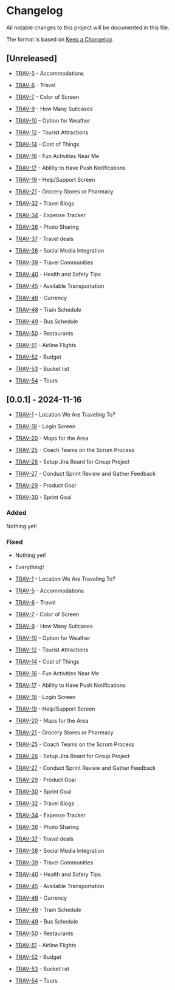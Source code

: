 # Changelog

All notable changes to this project will be documented in this file.

The format is based on [Keep a
Changelog](https://keepachangelog.com/en/1.0.0/).

## [Unreleased]

- [TRAV-5](https://ensign-team-r2m2oa1m.atlassian.net/browse/TRAV-5) - Accommodations

- [TRAV-6](https://ensign-team-r2m2oa1m.atlassian.net/browse/TRAV-6) - Travel

- [TRAV-7](https://ensign-team-r2m2oa1m.atlassian.net/browse/TRAV-7) - Color of Screen

- [TRAV-9](https://ensign-team-r2m2oa1m.atlassian.net/browse/TRAV-9) - How Many Suitcases

- [TRAV-10](https://ensign-team-r2m2oa1m.atlassian.net/browse/TRAV-10) - Option for Weather

- [TRAV-12](https://ensign-team-r2m2oa1m.atlassian.net/browse/TRAV-12) - Tourist Attractions

- [TRAV-14](https://ensign-team-r2m2oa1m.atlassian.net/browse/TRAV-14) - Cost of Things

- [TRAV-16](https://ensign-team-r2m2oa1m.atlassian.net/browse/TRAV-16) - Fun Activities Near Me

- [TRAV-17](https://ensign-team-r2m2oa1m.atlassian.net/browse/TRAV-17) - Ability to Have Push Notifications

- [TRAV-19](https://ensign-team-r2m2oa1m.atlassian.net/browse/TRAV-19) - Help/Support Screen

- [TRAV-21](https://ensign-team-r2m2oa1m.atlassian.net/browse/TRAV-21) - Grocery Stores or Pharmacy

- [TRAV-32](https://ensign-team-r2m2oa1m.atlassian.net/browse/TRAV-32) - Travel Blogs

- [TRAV-34](https://ensign-team-r2m2oa1m.atlassian.net/browse/TRAV-34) - Expense Tracker

- [TRAV-36](https://ensign-team-r2m2oa1m.atlassian.net/browse/TRAV-36) - Photo Sharing

- [TRAV-37](https://ensign-team-r2m2oa1m.atlassian.net/browse/TRAV-37) - Travel deals

- [TRAV-38](https://ensign-team-r2m2oa1m.atlassian.net/browse/TRAV-38) - Social Media Integration

- [TRAV-39](https://ensign-team-r2m2oa1m.atlassian.net/browse/TRAV-39) - Travel Communities

- [TRAV-40](https://ensign-team-r2m2oa1m.atlassian.net/browse/TRAV-40) - Health and Safety Tips

- [TRAV-45](https://ensign-team-r2m2oa1m.atlassian.net/browse/TRAV-45) - Available Transportation

- [TRAV-46](https://ensign-team-r2m2oa1m.atlassian.net/browse/TRAV-46) - Currency

- [TRAV-48](https://ensign-team-r2m2oa1m.atlassian.net/browse/TRAV-48) - Train Schedule

- [TRAV-49](https://ensign-team-r2m2oa1m.atlassian.net/browse/TRAV-49) - Bus Schedule

- [TRAV-50](https://ensign-team-r2m2oa1m.atlassian.net/browse/TRAV-50) - Restaurants

- [TRAV-51](https://ensign-team-r2m2oa1m.atlassian.net/browse/TRAV-51) - Airline Flights

- [TRAV-52](https://ensign-team-r2m2oa1m.atlassian.net/browse/TRAV-52) - Budget

- [TRAV-53](https://ensign-team-r2m2oa1m.atlassian.net/browse/TRAV-53) - Bucket list

- [TRAV-54](https://ensign-team-r2m2oa1m.atlassian.net/browse/TRAV-54) - Tours

## [0.0.1] - 2024-11-16

- [TRAV-1](https://ensign-team-r2m2oa1m.atlassian.net/browse/TRAV-1) - Location We Are Traveling To?

- [TRAV-18](https://ensign-team-r2m2oa1m.atlassian.net/browse/TRAV-18) - Login Screen

- [TRAV-20](https://ensign-team-r2m2oa1m.atlassian.net/browse/TRAV-20) - Maps for the Area

- [TRAV-25](https://ensign-team-r2m2oa1m.atlassian.net/browse/TRAV-25) - Coach Teams on the Scrum Process

- [TRAV-26](https://ensign-team-r2m2oa1m.atlassian.net/browse/TRAV-26) - Setup Jira Board for Group Project

- [TRAV-27](https://ensign-team-r2m2oa1m.atlassian.net/browse/TRAV-27) - Conduct Sprint Review and Gather Feedback

- [TRAV-29](https://ensign-team-r2m2oa1m.atlassian.net/browse/TRAV-29) - Product Goal

- [TRAV-30](https://ensign-team-r2m2oa1m.atlassian.net/browse/TRAV-30) - Sprint Goal

### Added

 Nothing yet!

### Fixed

- Nothing yet!
  

- Everything!

- [TRAV-1](https://ensign-team-r2m2oa1m.atlassian.net/browse/TRAV-1) - Location We Are Traveling To?

- [TRAV-5](https://ensign-team-r2m2oa1m.atlassian.net/browse/TRAV-5) - Accommodations

- [TRAV-6](https://ensign-team-r2m2oa1m.atlassian.net/browse/TRAV-6) - Travel

- [TRAV-7](https://ensign-team-r2m2oa1m.atlassian.net/browse/TRAV-7) - Color of Screen

- [TRAV-9](https://ensign-team-r2m2oa1m.atlassian.net/browse/TRAV-9) - How Many Suitcases

- [TRAV-10](https://ensign-team-r2m2oa1m.atlassian.net/browse/TRAV-10) - Option for Weather

- [TRAV-12](https://ensign-team-r2m2oa1m.atlassian.net/browse/TRAV-12) - Tourist Attractions

- [TRAV-14](https://ensign-team-r2m2oa1m.atlassian.net/browse/TRAV-14) - Cost of Things

- [TRAV-16](https://ensign-team-r2m2oa1m.atlassian.net/browse/TRAV-16) - Fun Activities Near Me

- [TRAV-17](https://ensign-team-r2m2oa1m.atlassian.net/browse/TRAV-17) - Ability to Have Push Notifications

- [TRAV-18](https://ensign-team-r2m2oa1m.atlassian.net/browse/TRAV-18) - Login Screen

- [TRAV-19](https://ensign-team-r2m2oa1m.atlassian.net/browse/TRAV-19) - Help/Support Screen

- [TRAV-20](https://ensign-team-r2m2oa1m.atlassian.net/browse/TRAV-20) - Maps for the Area

- [TRAV-21](https://ensign-team-r2m2oa1m.atlassian.net/browse/TRAV-21) - Grocery Stores or Pharmacy

- [TRAV-25](https://ensign-team-r2m2oa1m.atlassian.net/browse/TRAV-25) - Coach Teams on the Scrum Process

- [TRAV-26](https://ensign-team-r2m2oa1m.atlassian.net/browse/TRAV-26) - Setup Jira Board for Group Project

- [TRAV-27](https://ensign-team-r2m2oa1m.atlassian.net/browse/TRAV-27) - Conduct Sprint Review and Gather Feedback

- [TRAV-29](https://ensign-team-r2m2oa1m.atlassian.net/browse/TRAV-29) - Product Goal

- [TRAV-30](https://ensign-team-r2m2oa1m.atlassian.net/browse/TRAV-30) - Sprint Goal

- [TRAV-32](https://ensign-team-r2m2oa1m.atlassian.net/browse/TRAV-32) - Travel Blogs

- [TRAV-34](https://ensign-team-r2m2oa1m.atlassian.net/browse/TRAV-34) - Expense Tracker

- [TRAV-36](https://ensign-team-r2m2oa1m.atlassian.net/browse/TRAV-36) - Photo Sharing

- [TRAV-37](https://ensign-team-r2m2oa1m.atlassian.net/browse/TRAV-37) - Travel deals

- [TRAV-38](https://ensign-team-r2m2oa1m.atlassian.net/browse/TRAV-38) - Social Media Integration

- [TRAV-39](https://ensign-team-r2m2oa1m.atlassian.net/browse/TRAV-39) - Travel Communities

- [TRAV-40](https://ensign-team-r2m2oa1m.atlassian.net/browse/TRAV-40) - Health and Safety Tips

- [TRAV-45](https://ensign-team-r2m2oa1m.atlassian.net/browse/TRAV-45) - Available Transportation

- [TRAV-46](https://ensign-team-r2m2oa1m.atlassian.net/browse/TRAV-46) - Currency

- [TRAV-48](https://ensign-team-r2m2oa1m.atlassian.net/browse/TRAV-48) - Train Schedule

- [TRAV-49](https://ensign-team-r2m2oa1m.atlassian.net/browse/TRAV-49) - Bus Schedule

- [TRAV-50](https://ensign-team-r2m2oa1m.atlassian.net/browse/TRAV-50) - Restaurants

- [TRAV-51](https://ensign-team-r2m2oa1m.atlassian.net/browse/TRAV-51) - Airline Flights

- [TRAV-52](https://ensign-team-r2m2oa1m.atlassian.net/browse/TRAV-52) - Budget

- [TRAV-53](https://ensign-team-r2m2oa1m.atlassian.net/browse/TRAV-53) - Bucket list

- [TRAV-54](https://ensign-team-r2m2oa1m.atlassian.net/browse/TRAV-54) - Tours
